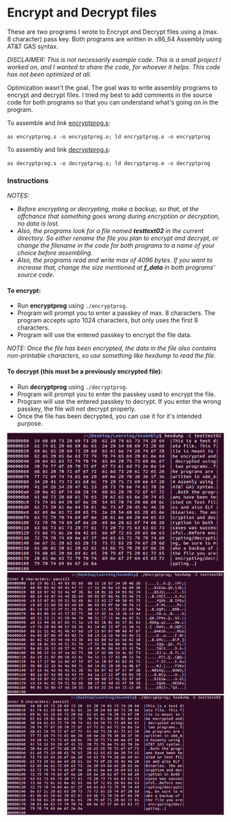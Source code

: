 # Encrypt and Decrypt files
These are two programs I wrote to Encrypt and Decrypt files using a (max. 8 character) pass key.
Both programs are written in x86_64 Assembly using AT&T GAS syntax. 

_DISCLAIMER: This is not necessarily example code. This is a small project I worked on, and I wanted to share the code, for whoever it helps. This code has not been optimized at all._

Optimization wasn't the goal. The goal was to write assembly programs to encrypt and decrypt files.
I tried my best to add comments in the source code for both programs so that you can understand what's going on in the program.

To assemble and link [encryptprog.s](https://github.com/Demkeys/x86_64AssemblyATTGASExamples/blob/master/MyProjects/EncryptAndDecryptFile/encryptprog.s):

`as encryptprog.s -o encryptprog.o; ld encryptprog.o -o encryptprog`

To assembly and link [decryptprog.s](https://github.com/Demkeys/x86_64AssemblyATTGASExamples/blob/master/MyProjects/EncryptAndDecryptFile/decryptprog.s):

`as decryptprog.s -o decryptprog.o; ld decryptprog.o -o decryptprog`

### Instructions
_NOTES:_
* _Before encrypting or decrypting, make a backup, so that, at the offchance that something goes wrong during encryption or decryption, no data is lost._
* _Also, the programs look for a file named __testtext02__ in the current directory. So either rename the file you plan to encrypt and decrypt, or change the filename in the code for both programs to a name of your choice before assembling._
* _Also, the programs read and write max of 4096 bytes. If you want to increase that, change the size mentioned at __f_data__ in both programs' source code._
#### To encrypt:
* Run __encryptprog__ using `./encryptprog`. 
* Program will prompt you to enter a passkey of max. 8 characters. The program accepts upto 1024 characters, but only uses the first 8 characters.
* Program will use the entered passkey to encrypt the file data.

_NOTE: Once the file has been encrypted, the data in the file also contains non-printable characters, so use something like hexdump to read the file._

#### To decrypt (this must be a previously encrypted file):
* Run __decryptprog__ using `./decryptprog`. 
* Program will prompt you to enter the passkey used to encrypt the file. 
* Program will use the entered passkey to decrypt. If you enter the wrong passkey, the file will not decrypt properly.
* Once the file has been decrypted, you can use it for it's intended purpose.

![picture alt](https://github.com/Demkeys/x86_64AssemblyATTGASExamples/blob/master/MyProjects/EncryptAndDecryptFile/screencap01.png)
![picture alt](https://github.com/Demkeys/x86_64AssemblyATTGASExamples/blob/master/MyProjects/EncryptAndDecryptFile/screencap02.png)
![picture alt](https://github.com/Demkeys/x86_64AssemblyATTGASExamples/blob/master/MyProjects/EncryptAndDecryptFile/screencap03.png)
